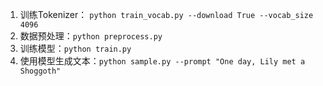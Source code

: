 1. 训练Tokenizer： `python train_vocab.py --download True --vocab_size 4096`
2. 数据预处理：`python preprocess.py`
3. 训练模型：`python train.py`
4. 使用模型生成文本：`python sample.py --prompt "One day, Lily met a Shoggoth"`